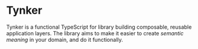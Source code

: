 # Tynker
Tynker is a functional TypeScript for library building composable, reusable application layers. The library aims to make it easier to create _semantic meaning_ in your domain, and do it functionally.
